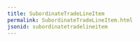 ```yaml
---
title: SubordinateTradeLineItem
permalink: SubordinateTradeLineItem.html
jsonid: subordinatetradelineitem
---
```

